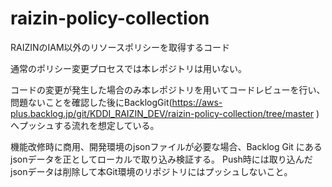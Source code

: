 # raizin-policy-collection
RAIZINのIAM以外のリソースポリシーを取得するコード

通常のポリシー変更プロセスでは本レポジトリは用いない。

コードの変更が発生した場合のみ本レポジトリを用いてコードレビューを行い、
問題ないことを確認した後にBacklogGit(https://aws-plus.backlog.jp/git/KDDI_RAIZIN_DEV/raizin-policy-collection/tree/master )へプッシュする流れを想定している。


機能改修時に商用、開発環境のjsonファイルが必要な場合、Backlog Git にあるjsonデータを正としてローカルで取り込み検証する。
Push時には取り込んだjsonデータは削除して本Git環境のリポジトリにはプッシュしないこと。
